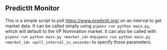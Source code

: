 ## PredictIt Monitor

This is a simple script to poll https://www.predictit.org/ on an interval to get market data. It can be called simply using `pipenv run python main.py`, which will default to the VP Nomination market. It can also be called with `pipenv run python main.py <market_id>` or`pipenv run python main.py <market_id> <poll_interval_in_seconds>` to specify those parameters.